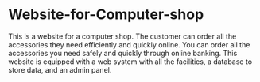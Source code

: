 # Website-for-Computer-shop
This is a website for a computer shop. The customer can order all the accessories they need efficiently and quickly online. You can order all the accessories you need safely and quickly through online banking. This website is equipped with a web system with all the facilities, a database to store data, and an admin panel.
